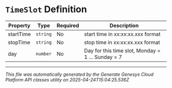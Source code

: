 # `TimeSlot` Definition

| Property | Type | Required | Description |
|----------|------|----------|-------------|
| startTime | `string` | No | start time in xx:xx:xx.xxx format |
| stopTime | `string` | No | stop time in xx:xx:xx.xxx format |
| day | `number` | No | Day for this time slot, Monday = 1 ... Sunday = 7 |

---

*This file was automatically generated by the Generate Genesys Cloud Platform API classes utility on 2025-04-24T15:04:25.536Z*